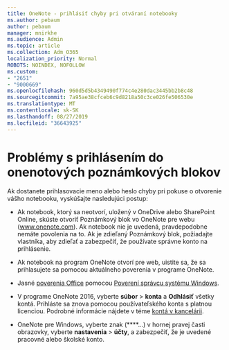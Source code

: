 ```yaml
---
title: OneNote - prihlásiť chyby pri otváraní notebooky
ms.author: pebaum
author: pebaum
manager: mnirkhe
ms.audience: Admin
ms.topic: article
ms.collection: Adm_O365
localization_priority: Normal
ROBOTS: NOINDEX, NOFOLLOW
ms.custom:
- "2651"
- "9000669"
ms.openlocfilehash: 960d5d5b4349490f774c4e280dac3445bb2b8c48
ms.sourcegitcommit: 7a95ae38cfceb6c9d8218a50c3ce026fe506530e
ms.translationtype: MT
ms.contentlocale: sk-SK
ms.lasthandoff: 08/27/2019
ms.locfileid: "36643925"
---
```

# <a name="issues-signing-in-to-onenote-notebooks"></a>Problémy s prihlásením do onenotových poznámkových blokov

Ak dostanete prihlasovacie meno alebo heslo chyby pri pokuse o otvorenie vášho notebooku, vyskúšajte nasledujúci postup:

- Ak notebook, ktorý sa neotvorí, uložený v OneDrive alebo SharePoint Online, skúste otvoriť Poznámkový blok vo OneNote pre webu (www.onenote.com). Ak notebook nie je uvedená, pravdepodobne nemáte povolenia na to. Ak je zdieľaný Poznámkový blok, požiadajte vlastníka, aby zdieľať a zabezpečiť, že používate správne konto na prihlásenie.

- Ak notebook na program OneNote otvorí pre web, uistite sa, že sa prihlasujete sa pomocou aktuálneho poverenia v programe OneNote. 

- Jasné [poverenia Office](https://docs.microsoft.com/office/troubleshoot/error-messages/another-account-already-signed-in#step-3-clear-cached-credentials-on-the-computer) pomocou [Poverení správcu systému Windows](https://support.microsoft.com/help/4026814/windows-accessing-credential-manager).

- V programe OneNote 2016, vyberte **súbor** > **konta** a **Odhlásiť** všetky kontá. Prihláste sa znova pomocou používateľského konta s platnou licenciou. Podrobné informácie nájdete v téme [kontá v kancelárii](https://support.office.com/article/accounts-in-office-628ea040-f265-49de-b986-be09c3ebf8a9).

- OneNote pre Windows, vyberte znak (****...) v hornej pravej časti obrazovky, vyberte **nastavenia** > **účty**, a zabezpečiť, že je uvedené pracovné alebo školské konto.